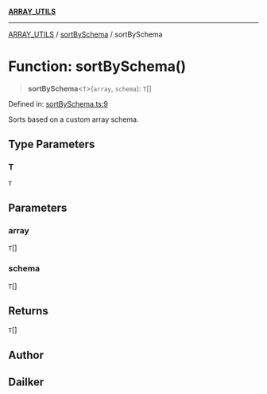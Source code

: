 [**ARRAY_UTILS**](../../README.md)

***

[ARRAY_UTILS](../../README.md) / [sortBySchema](../README.md) / sortBySchema

# Function: sortBySchema()

> **sortBySchema**\<`T`\>(`array`, `schema`): `T`[]

Defined in: [sortBySchema.ts:9](https://github.com/dailker/everyutil/blob/d23995f7a19ece1a6ce5b53178b9a1040d0b558e/src/array/sortBySchema.ts#L9)

Sorts based on a custom array schema.

## Type Parameters

### T

`T`

## Parameters

### array

`T`[]

### schema

`T`[]

## Returns

`T`[]

## Author

## Dailker
